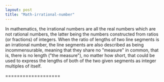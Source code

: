 ```yaml
---
layout: post
title: "Math-irrational-number"
---
```


In mathematics, the irrational numbers are all the real numbers which are not rational numbers, 
the latter being the numbers constructed from ratios (or fractions) of integers. 
When the ratio of lengths of two line segments is an irrational number, the line segments are also described as being incommensurable, 
meaning that they share no "measure" in common, that is, there is no length ("the measure"), no matter how short, 
that could be used to express the lengths of both of the two given segments as integer multiples of itself.


===================